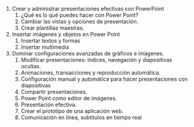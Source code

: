 1. Crear y administrar presentaciones efectivas con PowerPoint
	1. ¿Qué es lo qué puedes hacer con Power Point?
	2. Cambiar las vistas y opciones de presentación.
	3. Crear plantillas maestras. 
2. Insertar imágenes y objetos en Power Point
	1. Insertar textos y formas
	2. Insertar multimedia
3. Dominar configuraciones avanzadas de gráficos e imágenes.
	1. Modificar presentaciones: índices, navegación y diapositivas ocultas. 
	2. Animaciones, transacciones y reproducción automática. 
	3. Configuración manual y automática para hacer presentaciones con diapositivas 
	4. Compartir presentaciones. 
	5. Power Point como editor de imágenes. 
	6. Presentación efectiva. 
	7. Crear el prototipo de una aplicación web. 
	8. Comunicación en línea, subtítulos en tiempo real















